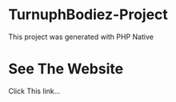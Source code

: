 # TurnuphBodiez-Project

This project was generated with PHP Native 

# See The Website

Click This link...
